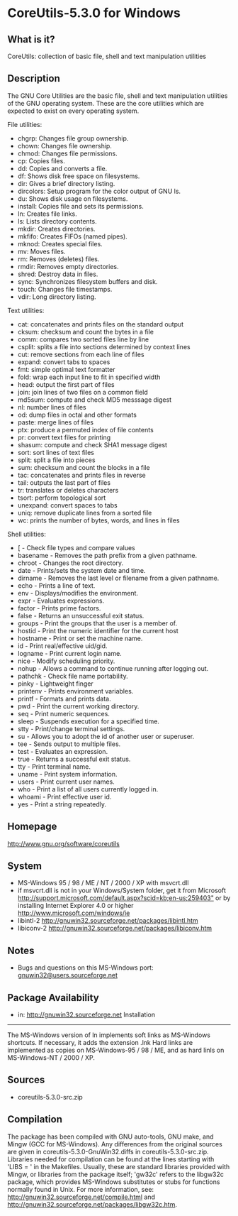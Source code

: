 CoreUtils-5.3.0 for Windows
===============================

What is it?
-----------
CoreUtils: collection of basic file, shell and text manipulation utilities

Description
-----------
The GNU Core Utilities are the basic file, shell and text manipulation utilities
of the GNU operating system. These are the core utilities which are expected to
exist on every operating system. 

File utilities:

- chgrp: Changes file group ownership. 
- chown: Changes file ownership. 
- chmod: Changes file permissions. 
- cp: Copies files. 
- dd: Copies and converts a file. 
- df: Shows disk free space on filesystems. 
- dir: Gives a brief directory listing. 
- dircolors: Setup program for the color output of GNU ls. 
- du: Shows disk usage on filesystems. 
- install: Copies file and sets its permissions. 
- ln: Creates file links. 
- ls: Lists directory contents. 
- mkdir: Creates directories. 
- mkfifo: Creates FIFOs (named pipes). 
- mknod: Creates special files. 
- mv: Moves files. 
- rm: Removes (deletes) files. 
- rmdir: Removes empty directories. 
- shred: Destroy data in files. 
- sync: Synchronizes filesystem buffers and disk. 
- touch: Changes file timestamps. 
- vdir: Long directory listing.


Text utilities:

- cat: concatenates and prints files on the standard output
- cksum: checksum and count the bytes in a file
- comm: compares two sorted files line by line
- csplit: splits a file into sections determined by context lines
- cut: remove sections from each line of files
- expand: convert tabs to spaces
- fmt: simple optimal text formatter
- fold: wrap each input line to fit in specified width
- head: output the first part of files
- join: join lines of two files on a common field
- md5sum: compute and check MD5 messsage digest
- nl: number lines of files
- od: dump files in octal and other formats
- paste: merge lines of files
- ptx: produce a permuted index of file contents
- pr: convert text files for printing
- shasum: compute and check SHA1 message digest
- sort: sort lines of text files
- split: split a file into pieces
- sum: checksum and count the blocks in a file
- tac: concatenates and prints files in reverse
- tail: outputs the last part of files
- tr: translates or deletes characters
- tsort: perform topological sort
- unexpand: convert spaces to tabs
- uniq: remove duplicate lines from a sorted file
- wc: prints the number of bytes, words, and lines in files


Shell utilities:

- [ - Check file types and compare values 
- basename - Removes the path prefix from a given pathname. 
- chroot - Changes the root directory. 
- date - Prints/sets the system date and time. 
- dirname - Removes the last level or filename from a given pathname. 
- echo - Prints a line of text. 
- env - Displays/modifies the environment. 
- expr - Evaluates expressions. 
- factor - Prints prime factors. 
- false - Returns an unsuccessful exit status. 
- groups - Print the groups that the user is a member of. 
- hostid - Print the numeric identifier for the current host 
- hostname - Print or set the machine name. 
- id - Print real/effective uid/gid. 
- logname - Print current login name. 
- nice - Modify scheduling priority. 
- nohup - Allows a command to continue running after logging out. 
- pathchk - Check file name portability. 
- pinky - Lightweight finger 
- printenv - Prints environment variables. 
- printf - Formats and prints data. 
- pwd - Print the current working directory. 
- seq - Print numeric sequences. 
- sleep - Suspends execution for a specified time. 
- stty - Print/change terminal settings. 
- su - Allows you to adopt the id of another user or superuser. 
- tee - Sends output to multiple files. 
- test - Evaluates an expression. 
- true - Returns a successful exit status. 
- tty - Print terminal name. 
- uname - Print system information. 
- users - Print current user names. 
- who - Print a list of all users currently logged in. 
- whoami - Print effective user id. 
- yes - Print a string repeatedly. 
	 
Homepage
--------
http://www.gnu.org/software/coreutils
	 
System
------
- MS-Windows 95 / 98 / ME / NT / 2000 / XP with msvcrt.dll
- if msvcrt.dll is not in your Windows/System folder, get it from
  Microsoft <http://support.microsoft.com/default.aspx?scid=kb;en-us;259403">
  or by installing Internet Explorer 4.0 or higher
  <http://www.microsoft.com/windows/ie> 
- libintl-2 <http://gnuwin32.sourceforge.net/packages/libintl.htm> 
- libiconv-2 <http://gnuwin32.sourceforge.net/packages/libiconv.htm> 

Notes
-----
- Bugs and questions on this MS-Windows port: gnuwin32@users.sourceforge.net

Package Availability
--------------------
- in: http://gnuwin32.sourceforge.net
Installation
------------
The MS-Windows version of ln implements soft links as MS-Windows
shortcuts. If necessary, it adds the extension .lnk
Hard links are implemented as copies on MS-Windows-95 / 98 / ME,
and as hard linls on MS-Windows-NT / 2000 / XP.

Sources
-------
- coreutils-5.3.0-src.zip

Compilation
-----------
The package has been compiled with GNU auto-tools, GNU make, and Mingw
(GCC for MS-Windows). Any differences from the original sources are given
in coreutils-5.3.0-GnuWin32.diffs in coreutils-5.3.0-src.zip. Libraries needed
for compilation can be found at the lines starting with 'LIBS = ' in the
Makefiles. Usually, these are standard libraries provided with Mingw, or
libraries from the package itself; 'gw32c' refers to the libgw32c package,
which provides MS-Windows substitutes or stubs for functions normally found in
Unix. For more information, see: http://gnuwin32.sourceforge.net/compile.html
and http://gnuwin32.sourceforge.net/packages/libgw32c.htm.

